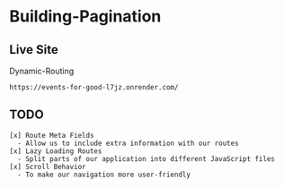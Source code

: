 # Building-Pagination

## Live Site

Dynamic-Routing

```
https://events-for-good-l7jz.onrender.com/
```

## TODO

```
[x] Route Meta Fields
  - Allow us to include extra information with our routes
[x] Lazy Loading Routes
  - Split parts of our application into different JavaScript files
[x] Scroll Behavior
  - To make our navigation more user-friendly
```
